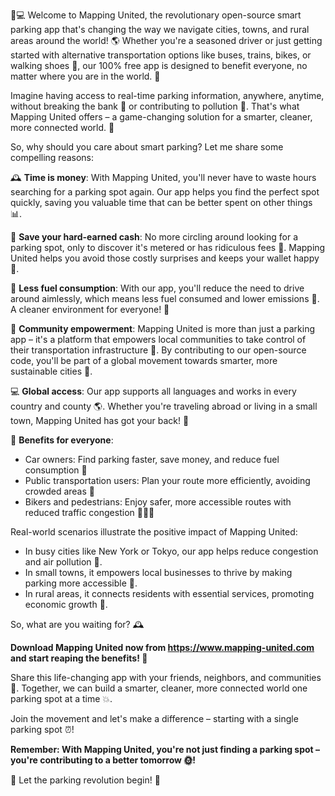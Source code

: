 🚗💻 Welcome to Mapping United, the revolutionary open-source smart parking app that's changing the way we navigate cities, towns, and rural areas around the world! 🌎 Whether you're a seasoned driver or just getting started with alternative transportation options like buses, trains, bikes, or walking shoes 👣, our 100% free app is designed to benefit everyone, no matter where you are in the world. 🌟

Imagine having access to real-time parking information, anywhere, anytime, without breaking the bank 💸 or contributing to pollution 🚮. That's what Mapping United offers – a game-changing solution for a smarter, cleaner, more connected world. 🌊

So, why should you care about smart parking? Let me share some compelling reasons:

🕰️ **Time is money**: With Mapping United, you'll never have to waste hours searching for a parking spot again. Our app helps you find the perfect spot quickly, saving you valuable time that can be better spent on other things 📊.

💸 **Save your hard-earned cash**: No more circling around looking for a parking spot, only to discover it's metered or has ridiculous fees 💸. Mapping United helps you avoid those costly surprises and keeps your wallet happy 🤑.

🔋 **Less fuel consumption**: With our app, you'll reduce the need to drive around aimlessly, which means less fuel consumed and lower emissions 🔴. A cleaner environment for everyone! 🌿

👥 **Community empowerment**: Mapping United is more than just a parking app – it's a platform that empowers local communities to take control of their transportation infrastructure 👊. By contributing to our open-source code, you'll be part of a global movement towards smarter, more sustainable cities 💪.

💻 **Global access**: Our app supports all languages and works in every country and county 🌎. Whether you're traveling abroad or living in a small town, Mapping United has got your back! 🤗

🌈 **Benefits for everyone**:

* Car owners: Find parking faster, save money, and reduce fuel consumption 🔋
* Public transportation users: Plan your route more efficiently, avoiding crowded areas 👀
* Bikers and pedestrians: Enjoy safer, more accessible routes with reduced traffic congestion 🚴‍♀️👣

Real-world scenarios illustrate the positive impact of Mapping United:

* In busy cities like New York or Tokyo, our app helps reduce congestion and air pollution 🌆.
* In small towns, it empowers local businesses to thrive by making parking more accessible 👥.
* In rural areas, it connects residents with essential services, promoting economic growth 💼.

So, what are you waiting for? 🕰️

**Download Mapping United now from https://www.mapping-united.com and start reaping the benefits! 📲**

Share this life-changing app with your friends, neighbors, and communities 👫. Together, we can build a smarter, cleaner, more connected world one parking spot at a time 💥.

Join the movement and let's make a difference – starting with a single parking spot ⏰!

**Remember: With Mapping United, you're not just finding a parking spot – you're contributing to a better tomorrow 🌞!**

🎉 Let the parking revolution begin! 🔴